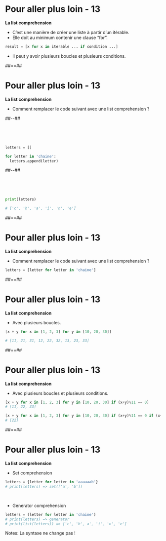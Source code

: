 <!-- .slide: class="with-code" -->

# Pour aller plus loin - 13

**La list comprehension**

* C’est une manière de créer une liste à partir d’un itérable.
* Elle doit au minimum contenir une clause “for”.

```python
result = [x for x in iterable ... if condition ...]
```

<!-- .element: class="big-code" -->

* Il peut y avoir plusieurs boucles et plusieurs conditions.

##==##
<!-- .slide: class="with-code two-column-layout" -->

# Pour aller plus loin - 13

**La list comprehension**

* Comment remplacer le code suivant avec une list comprehension ?

##--##

<br><br><br>

```python
letters = []

for letter in 'chaine':
  letters.append(letter)
```

##--##

<br><br><br>

```python
print(letters)

# ['c', 'h', 'a', 'i', 'n', 'e']
```

##==##
<!-- .slide: class="with-code" -->

# Pour aller plus loin - 13

**La list comprehension**

* Comment remplacer le code suivant avec une list comprehension ?

```python
letters = [letter for letter in 'chaine']
```

<!-- .element: class="big-code" -->

##==##
<!-- .slide: class="with-code" -->

# Pour aller plus loin - 13

**La list comprehension**

* Avec plusieurs boucles.

```python
[x + y for x in [1, 2, 3] for y in [10, 20, 30]]

# [11, 21, 31, 12, 22, 32, 13, 23, 33]
```

<!-- .element: class="big-code" -->

##==##
<!-- .slide: class="with-code" -->

# Pour aller plus loin - 13

**La list comprehension**

* Avec plusieurs boucles et plusieurs conditions.

```python
[x + y for x in [1, 2, 3] for y in [10, 20, 30] if (x+y)%11 == 0]
# [11, 22, 33]

[x + y for x in [1, 2, 3] for y in [10, 20, 30] if (x+y)%11 == 0 if (x+y)%2 == 0]
# [22]
```

<!-- .element: class="big-code" -->

##==##
<!-- .slide: class="with-code" -->

# Pour aller plus loin - 13

**La list comprehension**

* Set comprehension

```python
letters = {letter for letter in 'aaaaaab'}
# print(letters) => set(['a', 'b'])
```

<!-- .element: class="big-code" -->

<br>

* Generator comprehension

```python
letters = (letter for letter in 'chaine')
# print(letters) => generator
# print(list(letters)) => ['c', 'h', a', 'i', 'n', 'e']
```

<!-- .element: class="big-code" -->

Notes:
La syntaxe ne change pas !
